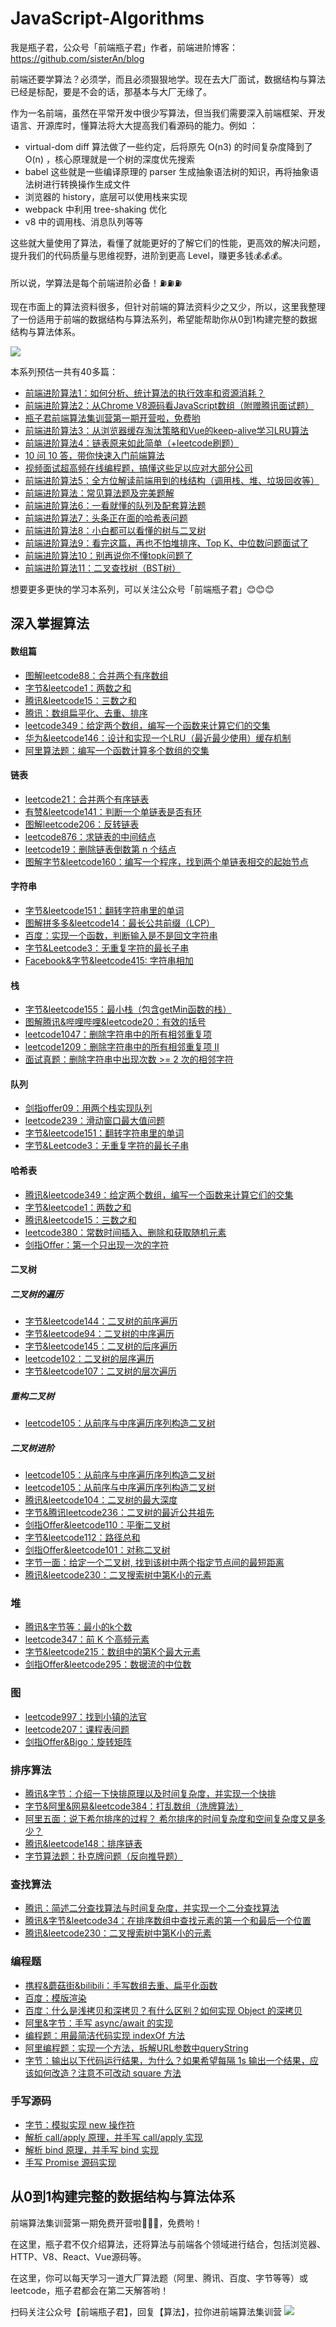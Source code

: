 # JavaScript-Algorithms

我是瓶子君，公众号「前端瓶子君」作者，前端进阶博客：https://github.com/sisterAn/blog

前端还要学算法？必须学，而且必须狠狠地学。现在去大厂面试，数据结构与算法已经是标配，要是不会的话，那基本与大厂无缘了。

作为一名前端，虽然在平常开发中很少写算法，但当我们需要深入前端框架、开发语言、开源库时，懂算法将大大提高我们看源码的能力。例如 ：

- virtual-dom diff 算法做了一些约定，后将原先 O(n3) 的时间复杂度降到了O(n) ，核心原理就是一个树的深度优先搜索
- babel 这些就是一些编译原理的 parser 生成抽象语法树的知识，再将抽象语法树进行转换操作生成文件
- 浏览器的 history，底层可以使用栈来实现
- webpack 中利用 tree-shaking 优化
- v8 中的调用栈、消息队列等等

这些就大量使用了算法，看懂了就能更好的了解它们的性能，更高效的解决问题，提升我们的代码质量与思维视野，进阶到更高 Level，赚更多钱💰💰💰。

所以说，学算法是每个前端进阶必备！⛽️⛽️⛽️

现在市面上的算法资料很多，但针对前端的算法资料少之又少，所以，这里我整理了一份适用于前端的数据结构与算法系列，希望能帮助你从0到1构建完整的数据结构与算法体系。

![](http://resource.muyiy.cn/image/20200616000604.png)

本系列预估一共有40多篇：

- [前端进阶算法1：如何分析、统计算法的执行效率和资源消耗？](https://github.com/sisterAn/JavaScript-Algorithms/issues/1)
- [前端进阶算法2：从Chrome V8源码看JavaScript数组（附赠腾讯面试题）](https://github.com/sisterAn/JavaScript-Algorithms/issues/2)
- [瓶子君前端算法集训营第一期开营啦，免费哟](https://mp.weixin.qq.com/s/dQu7Re-DesCr6S8He3AOfQ)
- [前端进阶算法3：从浏览器缓存淘汰策略和Vue的keep-alive学习LRU算法](https://github.com/sisterAn/JavaScript-Algorithms/issues/9)
- [前端进阶算法4：链表原来如此简单（+leetcode刷题）](https://github.com/sisterAn/JavaScript-Algorithms/issues/12)
- [10 问 10 答，带你快速入门前端算法](https://mp.weixin.qq.com/s/i8NbR1LjqhQEPxOILPSacA)
- [视频面试超高频在线编程题，搞懂这些足以应对大部分公司](https://mp.weixin.qq.com/s/1LnvjVWpKA-RuUGsh23bSw)
- [前端进阶算法5：全方位解读前端用到的栈结构（调用栈、堆、垃圾回收等）](https://github.com/sisterAn/JavaScript-Algorithms/issues/24)
- [前端进阶算法：常见算法题及完美题解](https://mp.weixin.qq.com/s/_pDPaf-GBLsMCNp_-MsWfg)
- [前端进阶算法6：一看就懂的队列及配套算法题](https://github.com/sisterAn/JavaScript-Algorithms/issues/35)
- [前端进阶算法7：头条正在面的哈希表问题](https://github.com/sisterAn/JavaScript-Algorithms/issues/49)
- [前端进阶算法8：小白都可以看懂的树与二叉树](https://github.com/sisterAn/JavaScript-Algorithms/issues/39)
- [前端进阶算法9：看完这篇，再也不怕堆排序、Top K、中位数问题面试了](https://github.com/sisterAn/JavaScript-Algorithms/issues/60)
- [前端进阶算法10：别再说你不懂topk问题了](https://github.com/sisterAn/JavaScript-Algorithms/issues/73)
- [前端进阶算法11：二叉查找树（BST树）](https://github.com/sisterAn/JavaScript-Algorithms/issues/87)


想要更多更快的学习本系列，可以关注公众号「前端瓶子君」😊😊😊

## 深入掌握算法

#### 数组篇

- [图解leetcode88：合并两个有序数组](https://github.com/sisterAn/JavaScript-Algorithms/issues/3)
- [字节&leetcode1：两数之和](https://github.com/sisterAn/JavaScript-Algorithms/issues/4)
- [腾讯&leetcode15：三数之和](https://github.com/sisterAn/JavaScript-Algorithms/issues/31)
- [腾讯：数组扁平化、去重、排序 ](https://github.com/sisterAn/JavaScript-Algorithms/issues/5)
- [leetcode349：给定两个数组，编写一个函数来计算它们的交集](https://github.com/sisterAn/JavaScript-Algorithms/issues/6)
- [华为&leetcode146：设计和实现一个LRU（最近最少使用）缓存机制](https://github.com/sisterAn/JavaScript-Algorithms/issues/7)
- [阿里算法题：编写一个函数计算多个数组的交集](https://github.com/sisterAn/JavaScript-Algorithms/issues/10)

#### 链表
- [leetcode21：合并两个有序链表](https://github.com/sisterAn/JavaScript-Algorithms/issues/11)
- [有赞&leetcode141：判断一个单链表是否有环](https://github.com/sisterAn/JavaScript-Algorithms/issues/13)
- [图解leetcode206：反转链表](https://github.com/sisterAn/JavaScript-Algorithms/issues/14)
- [leetcode876：求链表的中间结点](https://github.com/sisterAn/JavaScript-Algorithms/issues/15)
- [leetcode19：删除链表倒数第 n 个结点](https://github.com/sisterAn/JavaScript-Algorithms/issues/16)
- [图解字节&leetcode160：编写一个程序，找到两个单链表相交的起始节点](https://github.com/sisterAn/JavaScript-Algorithms/issues/17)

#### 字符串
- [字节&leetcode151：翻转字符串里的单词](https://github.com/sisterAn/JavaScript-Algorithms/issues/18)
- [图解拼多多&leetcode14：最长公共前缀（LCP）](https://github.com/sisterAn/JavaScript-Algorithms/issues/19)
- [百度：实现一个函数，判断输入是不是回文字符串](https://github.com/sisterAn/JavaScript-Algorithms/issues/20)
- [字节&Leetcode3：无重复字符的最长子串](https://github.com/sisterAn/JavaScript-Algorithms/issues/21)
- [Facebook&字节&leetcode415: 字符串相加](https://github.com/sisterAn/JavaScript-Algorithms/issues/32)

#### 栈
- [字节&leetcode155：最小栈（包含getMin函数的栈）](https://github.com/sisterAn/JavaScript-Algorithms/issues/23)
- [图解腾讯&哔哩哔哩&leetcode20：有效的括号](https://github.com/sisterAn/JavaScript-Algorithms/issues/25)
- [leetcode1047：删除字符串中的所有相邻重复项](https://github.com/sisterAn/JavaScript-Algorithms/issues/26)
- [leetcode1209：删除字符串中的所有相邻重复项 II](https://github.com/sisterAn/JavaScript-Algorithms/issues/27)
- [面试真题：删除字符串中出现次数 >= 2 次的相邻字符](https://github.com/sisterAn/JavaScript-Algorithms/issues/28)

#### 队列
- [剑指offer09：用两个栈实现队列](https://github.com/sisterAn/JavaScript-Algorithms/issues/34)
- [leetcode239：滑动窗口最大值问题](https://github.com/sisterAn/JavaScript-Algorithms/issues/33)
- [字节&leetcode151：翻转字符串里的单词](https://github.com/sisterAn/JavaScript-Algorithms/issues/18)
- [字节&Leetcode3：无重复字符的最长子串](https://github.com/sisterAn/JavaScript-Algorithms/issues/21)

#### 哈希表
- [腾讯&leetcode349：给定两个数组，编写一个函数来计算它们的交集](https://github.com/sisterAn/JavaScript-Algorithms/issues/6)
- [字节&leetcode1：两数之和](https://github.com/sisterAn/JavaScript-Algorithms/issues/4)
- [腾讯&leetcode15：三数之和](https://github.com/sisterAn/JavaScript-Algorithms/issues/31)
- [leetcode380：常数时间插入、删除和获取随机元素](https://github.com/sisterAn/JavaScript-Algorithms/issues/48)
- [剑指Offer：第一个只出现一次的字符](https://github.com/sisterAn/JavaScript-Algorithms/issues/50)

#### 二叉树

##### 二叉树的遍历
- [字节&leetcode144：二叉树的前序遍历](https://github.com/sisterAn/JavaScript-Algorithms/issues/37)
- [字节&leetcode94：二叉树的中序遍历](https://github.com/sisterAn/JavaScript-Algorithms/issues/38)
- [字节&leetcode145：二叉树的后序遍历](https://github.com/sisterAn/JavaScript-Algorithms/issues/40)
- [leetcode102：二叉树的层序遍历](https://github.com/sisterAn/JavaScript-Algorithms/issues/47)
- [字节&leetcode107：二叉树的层次遍历](https://github.com/sisterAn/JavaScript-Algorithms/issues/46)

##### 重构二叉树
- [leetcode105：从前序与中序遍历序列构造二叉树](https://github.com/sisterAn/JavaScript-Algorithms/issues/41)

##### 二叉树进阶
- [leetcode105：从前序与中序遍历序列构造二叉树](https://github.com/sisterAn/JavaScript-Algorithms/issues/41)
- [leetcode105：从前序与中序遍历序列构造二叉树](https://github.com/sisterAn/JavaScript-Algorithms/issues/41)
- [腾讯&leetcode104：二叉树的最大深度](https://github.com/sisterAn/JavaScript-Algorithms/issues/42)
- [字节&腾讯leetcode236：二叉树的最近公共祖先](https://github.com/sisterAn/JavaScript-Algorithms/issues/43)
- [剑指Offer&leetcode110：平衡二叉树](https://github.com/sisterAn/JavaScript-Algorithms/issues/44)
- [字节&leetcode112：路径总和](https://github.com/sisterAn/JavaScript-Algorithms/issues/45)
- [剑指Offer&leetcode101：对称二叉树](https://github.com/sisterAn/JavaScript-Algorithms/issues/53)
- [字节一面：给定一个二叉树, 找到该树中两个指定节点间的最短距离](https://github.com/sisterAn/JavaScript-Algorithms/issues/83)
- [腾讯&leetcode230：二叉搜索树中第K小的元素](https://github.com/sisterAn/JavaScript-Algorithms/issues/86)

### 堆
- [腾讯&字节等：最小的k个数](https://github.com/sisterAn/JavaScript-Algorithms/issues/59)
- [leetcode347：前 K 个高频元素](https://github.com/sisterAn/JavaScript-Algorithms/issues/61)
- [字节&leetcode215：数组中的第K个最大元素](https://github.com/sisterAn/JavaScript-Algorithms/issues/62)
- [剑指Offer&leetcode295：数据流的中位数](https://github.com/sisterAn/JavaScript-Algorithms/issues/63)

### 图
- [leetcode997：找到小镇的法官](https://github.com/sisterAn/JavaScript-Algorithms/issues/65)
- [leetcode207：课程表问题](https://github.com/sisterAn/JavaScript-Algorithms/issues/66)
- [剑指Offer&Bigo：旋转矩阵](https://github.com/sisterAn/JavaScript-Algorithms/issues/57)

### 排序算法
- [腾讯&字节：介绍一下快排原理以及时间复杂度，并实现一个快排](https://github.com/sisterAn/JavaScript-Algorithms/issues/70)
- [字节&阿里&网易&leetcode384：打乱数组（洗牌算法）](https://github.com/sisterAn/JavaScript-Algorithms/issues/74)
- [阿里五面：说下希尔排序的过程？ 希尔排序的时间复杂度和空间复杂度又是多少？](https://github.com/sisterAn/JavaScript-Algorithms/issues/75)
- [腾讯&leetcode148：排序链表](https://github.com/sisterAn/JavaScript-Algorithms/issues/79)
- [字节算法题：扑克牌问题（反向推导题）](https://github.com/sisterAn/JavaScript-Algorithms/issues/80)

### 查找算法
- [腾讯：简述二分查找算法与时间复杂度，并实现一个二分查找算法](https://github.com/sisterAn/JavaScript-Algorithms/issues/83)
- [腾讯&字节&leetcode34：在排序数组中查找元素的第一个和最后一个位置](https://github.com/sisterAn/JavaScript-Algorithms/issues/84)
- [腾讯&leetcode230：二叉搜索树中第K小的元素](https://github.com/sisterAn/JavaScript-Algorithms/issues/86)

### 编程题
- [携程&蘑菇街&bilibili：手写数组去重、扁平化函数](https://github.com/sisterAn/JavaScript-Algorithms/issues/30)
- [百度：模版渲染](https://github.com/sisterAn/JavaScript-Algorithms/issues/36)
- [百度：什么是浅拷贝和深拷贝？有什么区别？如何实现 Object 的深拷贝](https://github.com/sisterAn/JavaScript-Algorithms/issues/55)
- [阿里&字节：手写 async/await 的实现](https://github.com/sisterAn/JavaScript-Algorithms/issues/56)
- [编程题：用最简洁代码实现 indexOf 方法](https://github.com/sisterAn/JavaScript-Algorithms/issues/58)
- [阿里编程题：实现一个方法，拆解URL参数中queryString](https://github.com/sisterAn/JavaScript-Algorithms/issues/64)
- [字节：输出以下代码运行结果，为什么？如果希望每隔 1s 输出一个结果，应该如何改造？注意不可改动 square 方法](https://github.com/sisterAn/JavaScript-Algorithms/issues/69)


### 手写源码
- [字节：模拟实现 new 操作符](https://github.com/sisterAn/JavaScript-Algorithms/issues/71)
- [解析 call/apply 原理，并手写 call/apply 实现](https://github.com/sisterAn/JavaScript-Algorithms/issues/78)
- [解析 bind 原理，并手写 bind 实现](https://github.com/sisterAn/JavaScript-Algorithms/issues/81)
- [手写 Promise 源码实现](https://github.com/sisterAn/JavaScript-Algorithms/issues/85)

## 从0到1构建完整的数据结构与算法体系

前端算法集训营第一期免费开营啦🎉🎉🎉，免费哟！

在这里，瓶子君不仅介绍算法，还将算法与前端各个领域进行结合，包括浏览器、HTTP、V8、React、Vue源码等。

在这里，你可以每天学习一道大厂算法题（阿里、腾讯、百度、字节等等）或 leetcode，瓶子君都会在第二天解答哟！


扫码关注公众号【前端瓶子君】，回复【算法】，拉你进前端算法集训营
![](http://resource.muyiy.cn/image/20200424231501.png)
